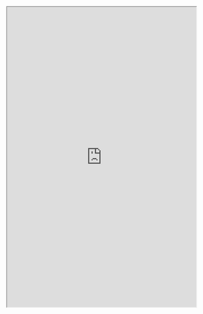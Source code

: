 <iframe 
  src="https://github.com/DLPietro/igaming-analytics-case-study/blob/main/docs/igaming-analysis-part-8.md?plain=1"
  width="100%"
  height="800px">
</iframe>
